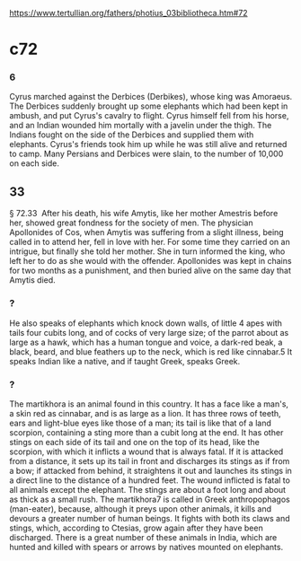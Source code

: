 
https://www.tertullian.org/fathers/photius_03bibliotheca.htm#72

# c72
### 6


Cyrus marched against the Derbices (Derbikes), whose king was Amoraeus. The Derbices suddenly brought up some elephants which had been kept in ambush, and put Cyrus's cavalry to flight. Cyrus himself fell from his horse, and an Indian wounded him mortally with a javelin under the thigh. The Indians fought on the side of the Derbices and supplied them with elephants. Cyrus's friends took him up while he was still alive and returned to camp. Many Persians and Derbices were slain, to the number of 10,000 on each side.
## 33


§ 72.33  After his death, his wife Amytis, like her mother Amestris before her, showed great fondness for the society of men. The physician Apollonides of Cos, when Amytis was suffering from a slight illness, being called in to attend her, fell in love with her. For some time they carried on an intrigue, but finally she told her mother. She in turn informed the king, who left her to do as she would with the offender. Apollonides was kept in chains for two months as a punishment, and then buried alive on the same day that Amytis died.
### ?


He also speaks of elephants which knock down walls, of little 4 apes with tails four cubits long, and of cocks of very large size; of the parrot about as large as a hawk, which has a human tongue and voice, a dark-red beak, a black, beard, and blue feathers up to the neck, which is red like cinnabar.5 It speaks Indian like a native, and if taught Greek, speaks Greek.
### ?


The martikhora is an animal found in this country. It has a face like a man's, a skin red as cinnabar, and is as large as a lion. It has three rows of teeth, ears and light-blue eyes like those of a man; its tail is like that of a land scorpion, containing a sting more than a cubit long at the end. It has other stings on each side of its tail and one on the top of its head, like the scorpion, with which it inflicts a wound that is always fatal. If it is attacked from a distance, it sets up its tail in front and discharges its stings as if from a bow; if attacked from behind, it straightens it out and launches its stings in a direct line to the distance of a hundred feet. The wound inflicted is fatal to all animals except the elephant. The stings are about a foot long and about as thick as a small rush. The martikhora7 is called in Greek anthropophagos (man-eater), because, although it preys upon other animals, it kills and devours a greater number of human beings. It fights with both its claws and stings, which, according to Ctesias, grow again after they have been discharged. There is a great number of these animals in India, which are hunted and killed with spears or arrows by natives mounted on elephants.